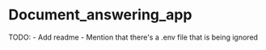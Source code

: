 # Document_answering_app

TODO:
    - Add readme
    - Mention that there's a .env file that is being ignored